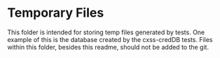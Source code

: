 # Temporary Files 
This folder is intended for storing temp files generated by tests. One example of this is the database created by the cxss-credDB tests. Files within this folder, besides this readme, should not be added to the git.